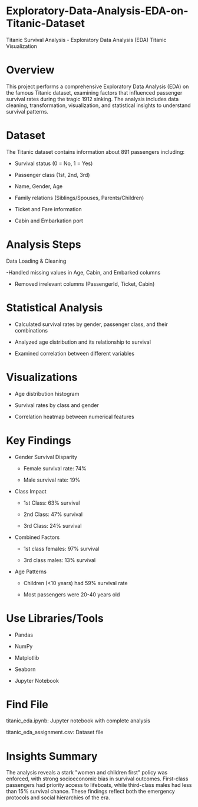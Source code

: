 # Exploratory-Data-Analysis-EDA-on-Titanic-Dataset
Titanic Survival Analysis - Exploratory Data Analysis (EDA)
Titanic Visualization

# Overview
This project performs a comprehensive Exploratory Data Analysis (EDA) on the famous Titanic dataset, examining factors that influenced passenger survival rates during the tragic 1912 sinking. The analysis includes data cleaning, transformation, visualization, and statistical insights to understand survival patterns.

# Dataset
The Titanic dataset contains information about 891 passengers including:

  - Survival status (0 = No, 1 = Yes)

  - Passenger class (1st, 2nd, 3rd)

  - Name, Gender, Age

  - Family relations (Siblings/Spouses, Parents/Children)

  - Ticket and Fare information

  - Cabin and Embarkation port

# Analysis Steps
Data Loading & Cleaning

  -Handled missing values in Age, Cabin, and Embarked columns

  - Removed irrelevant columns (PassengerId, Ticket, Cabin)

# Statistical Analysis

  - Calculated survival rates by gender, passenger class, and their combinations

  - Analyzed age distribution and its relationship to survival

  - Examined correlation between different variables

# Visualizations

  - Age distribution histogram

  - Survival rates by class and gender

  - Correlation heatmap between numerical features

# Key Findings
  - Gender Survival Disparity

      - Female survival rate: 74%

      - Male survival rate: 19%

  - Class Impact

    - 1st Class: 63% survival

    - 2nd Class: 47% survival

    - 3rd Class: 24% survival

  - Combined Factors

    - 1st class females: 97% survival

    - 3rd class males: 13% survival

  - Age Patterns

    - Children (<10 years) had 59% survival rate

    - Most passengers were 20-40 years old


# Use Libraries/Tools
- Pandas

- NumPy

- Matplotlib

- Seaborn

- Jupyter Notebook

# Find File

titanic_eda.ipynb: Jupyter notebook with complete analysis

titanic_eda_assignment.csv: Dataset file


# Insights Summary
The analysis reveals a stark "women and children first" policy was enforced, with strong socioeconomic bias in survival outcomes. First-class passengers had priority access to lifeboats, while third-class males had less than 15% survival chance. These findings reflect both the emergency protocols and social hierarchies of the era.
